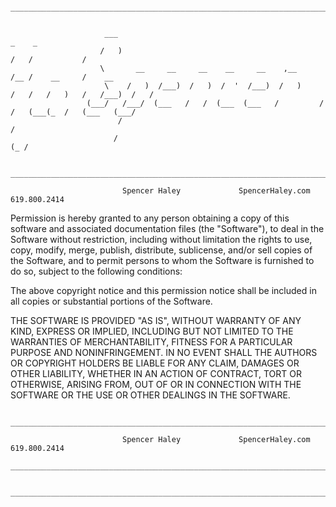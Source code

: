                  _____________________________________________________________________________________________
                 
                             
                         ___                                                _    _                      
                        /   )                                               /   /           /            
                        \       __     __     __    __     __    ,__       /__ /    __     /    __   
                         \    /   )  /___)  /   )  /  '  /___)  /   )     /   /   /   )   /   /___)  /   /
                     (___/   /___/  (___   /   /  (___  (___   /         /   /   (___(_  /   (___   (___/
                            /                                                                          /  
                           /                                                                       (_ /   
                           
                 _____________________________________________________________________________________________

                             Spencer Haley             SpencerHaley.com             619.800.2414


Permission is hereby granted to any person obtaining a copy of this software and associated documentation files (the
"Software"), to deal in the Software without restriction, including without limitation the rights to use, copy, modify, merge, publish, distribute, sublicense, and/or sell copies of the Software, and to permit persons to whom the Software is furnished to do so, subject to the following conditions:

The above copyright notice and this permission notice shall be included in all copies or substantial portions of the Software.

THE SOFTWARE IS PROVIDED "AS IS", WITHOUT WARRANTY OF ANY KIND, EXPRESS OR IMPLIED, INCLUDING BUT NOT LIMITED TO THE WARRANTIES OF MERCHANTABILITY, FITNESS FOR A PARTICULAR PURPOSE AND NONINFRINGEMENT. IN NO EVENT SHALL THE AUTHORS OR COPYRIGHT HOLDERS BE LIABLE FOR ANY CLAIM, DAMAGES OR OTHER LIABILITY, WHETHER IN AN ACTION OF CONTRACT, TORT OR OTHERWISE, ARISING FROM, OUT OF OR IN CONNECTION WITH THE SOFTWARE OR THE USE OR OTHER DEALINGS IN THE SOFTWARE.



                 _____________________________________________________________________________________________

                             Spencer Haley             SpencerHaley.com             619.800.2414
                 _____________________________________________________________________________________________

                 _____________________________________________________________________________________________
